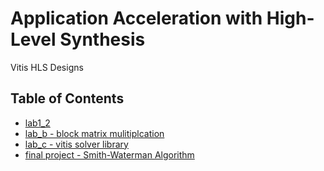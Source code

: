 # Application Acceleration with High-Level Synthesis

Vitis HLS Designs

## Table of Contents
- [lab1_2](https://github.com/CHIHCHIEH-LAI/HLS/tree/main/lab1_2)
- [lab_b - block matrix mulitiplcation](https://github.com/CHIHCHIEH-LAI/HLS/tree/main/block_matrix_multiplication)
- [lab_c - vitis solver library](https://github.com/CHIHCHIEH-LAI/HLS/tree/main/Vitis_Solver_Library)
- [final project - Smith-Waterman Algorithm](https://github.com/CHIHCHIEH-LAI/HLS/tree/main/FP_SmithWaterman)
